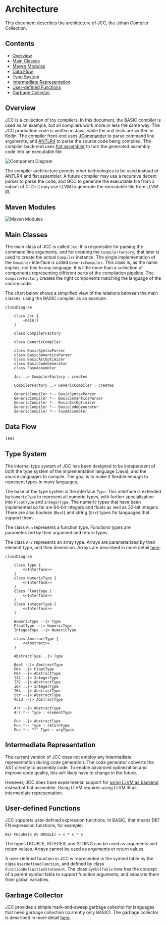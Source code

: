 # Architecture

This document describes the architecture of JCC, the Johan Compiler Collection.


## Contents

*   [Overview](#overview)
*   [Main Classes](#main-classes)
*   [Maven Modules](#maven-modules)
*   [Data Flow](#data-flow)
*   [Type System](#type-system)
*   [Intermediate Representation](#intermediate-representation)
*   [User-defined Functions](#user-defined-functions)
*   [Garbage Collector](#garbage-collector)


## Overview

JCC is a collection of toy compilers. In this document, the BASIC compiler is used as an example, 
but all compilers work more or less the same way. The JCC production code is written in Java, 
while the unit tests are written in Kotlin. The compiler front-end uses 
[JCommander](http://jcommander.org) to parse command line arguments, and 
[ANTLR4](http://www.antlr.org) to parse the source code being compiled. The compiler back-end 
uses [flat assembler](http://flatassembler.net) to turn the generated assembly code into an 
executable file.

![Component Diagram](http://www.plantuml.com/plantuml/proxy?cache=no&src=https://raw.github.com/dykstrom/jcc/master/docs/diagrams/Components.puml)

The compiler architecture permits other technologies to be used instead of ANTLR4 and flat assembler.
A future compiler may use a recursive decent parser to parse the code, and GCC to generate the 
executable file from a subset of C. Or it may use LLVM to generate the executable file from LLVM IR.


## Maven Modules

![Maven Modules](http://www.plantuml.com/plantuml/proxy?cache=no&src=https://raw.github.com/dykstrom/jcc/master/docs/diagrams/Modules.puml)


## Main Classes

The main class of JCC is called `Jcc`. It is responsible for parsing the command line arguments,
and for creating the `CompilerFactory`, that later is used to create the actual `Compiler` instance.
The single implementation of the `Compiler` interface is called `GenericCompiler`. This class is,
as the name implies, not tied to any language. It is little more than a collection of components
representing different parts of the compilation pipeline. The `CompilerFactory` creates the right 
components matching the language of the source code.

The chart below shows a simplified view of the relations between the main classes, using the BASIC
compiler as an example.

```mermaid
classDiagram
    
    class Jcc {
        +main()    
    }

    class CompilerFactory

    class GenericCompiler

    class BasicSyntaxParser
    class BasicSemanticsParser
    class BasicAstOptimizer
    class BasicCodeGenerator
    class FasmAssembler

    Jcc ..> CompilerFactory : creates
    
    CompilerFactory ..> GenericCompiler : creates

    GenericCompiler *-- BasicSyntaxParser
    GenericCompiler *-- BasicSemanticsParser
    GenericCompiler *-- BasicAstOptimizer
    GenericCompiler *-- BasicCodeGenerator
    GenericCompiler *-- FasmAssembler
```


## Data Flow

TBD


## Type System

The internal type system of JCC has been designed to be independent of both the type system of
the implementation language (Java), and the source languages to compile. The goal is to make it
flexible enough to represent types in many languages.

The base of the type system is the interface `Type`. This interface is extended by `NumericType`
to represent all numeric types, with further specialization into `FloatType` and `IntegerType`. 
The numeric types that have been implemented so far are 64-bit integers and floats as well as 
32-bit integers. There are also boolean (`Bool`) and string (`Str`) types for languages that 
support them.

The class `Fun` represents a function type. Functions types are parameterized by their argument 
and return types.

The class `Arr` represents an array type. Arrays are parameterized by their element type, and their
dimension. Arrays are described in more detail [here](Arrays.md).

```mermaid
classDiagram
    
    class Type {
        <<Interface>>
    }
    class NumericType {
        <<Interface>>
    }
    class FloatType {
        <<Interface>>
    }
    class IntegerType {
        <<Interface>>
    }

    NumericType --|> Type
    FloatType --|> NumericType
    IntegerType --|> NumericType
    
    class AbstractType {
        <<Abstract>>
    }
    
    AbstractType ..|> Type
    
    Bool --|> AbstractType
    F64 ..|> FloatType
    F64 --|> AbstractType
    I32 ..|> IntegerType
    I32 --|> AbstractType
    I64 ..|> IntegerType
    I64 --|> AbstractType
    Str --|> AbstractType
    Void --|> AbstractType
    
    Arr --|> AbstractType
    Arr *-- Type : elementType
    
    Fun --|> AbstractType
    Fun *-- Type : returnType
    Fun *-- "*" Type : argTypes
```


## Intermediate Representation

The current version of JCC does not employ any intermediate representation during code generation.
The code generator converts the AST directly to assembly code. To enable advanced optimization and
improve code quality, this will likely have to change in the future.

However, JCC does have experimental support for [using LLVM as backend](LLVM.md) instead of flat assembler.
Using LLVM requires using LLVM IR as intermediate representation.


## User-defined Functions

JCC supports user-defined expression functions. In BASIC, that means DEF FN expression functions,
for example:

```BASIC
DEF FNcube(x AS DOUBLE) = x * x * x
```

The types DOUBLE, INTEGER, and STRING can be used as arguments and return values. Arrays cannot 
be used as arguments or return values.

A user-defined function in JCC is represented in the symbol table by the class `UserDefinedFunction`,
and defined by class `FunctionDefinitionStatement`. The class `SymbolTable` now has the concept of 
a parent symbol table to support function arguments, and separate them from global variables.


## Garbage Collector

JCC provides a simple mark-and-sweep garbage collector for languages that need garbage collection
(currently only BASIC). The garbage collector is described in more detail [here](GarbageCollector.md).
